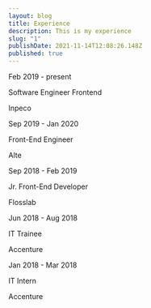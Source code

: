 ```yaml
---
layout: blog
title: Experience
description: This is my experience
slug: "1"
publishDate: 2021-11-14T12:08:26.148Z
published: true
---
```

Feb 2019 - present

Software Engineer Frontend

Inpeco

Sep 2019 - Jan 2020

Front-End Engineer

Alte

Sep 2018 - Feb 2019

Jr. Front-End Developer

Flosslab

Jun 2018 - Aug 2018

IT Trainee

Accenture

Jan 2018 - Mar 2018

IT Intern

Accenture